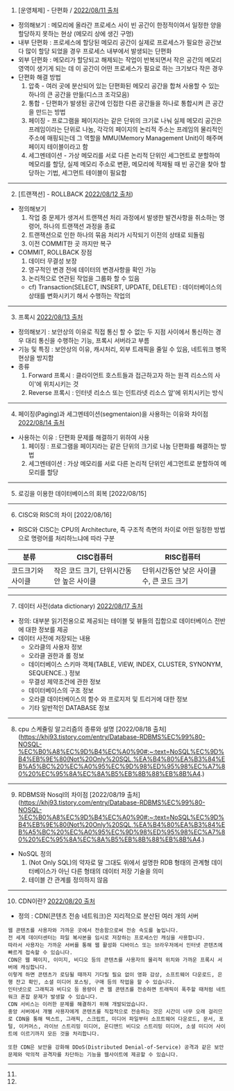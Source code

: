 
1. [운영체제] - 단편화 / [2022/08/11 출처](https://kosaf04pyh.tistory.com/m/40)
  - 정의해보기 : 메모리에 올라간 프로세스 사이 빈 공간이 한정적이여서 일정한 양을 할당하지 못하는 현상 (메모리 상에 생긴 구멍)
  - 내부 단편화 : 프로세스에 할당된 메모리 공간이 실제로 프로세스가 필요한 공간보다 많이 할당 되었을 경우 프로세스 내부에서 발생되는 단편화
  - 외부 단편화 : 메모리가 할당되고 해제되는 작업이 반복되면서 작은 공간의 메모리 영역이 생기게 되는 데 이 공간이 어떤 프로세스가 필요로 하는 크기보다 작은 경우
  - 단편화 해결 방법
    1. 압축 - 여러 곳에 분산되어 있는 단편화된 메모리 공간을 합쳐 사용할 수 있는 하나의 큰 공간을 만듦(디스크 조각모음)
    2. 통합 - 단편화가 발생된 공간에 인접한 다른 공간들을 하나로 통합시켜 큰 공간을 만드는 방법
    3. 페이징 - 프로그램을 페이지라는 같은 단위의 크기로 나눠 실제 메모리 공간은 프레임이라는 단위로 나눔, 각각의 페이지의 논리적 주소는 프레임의 물리적인 주소에 매핑되는데 그 역할을 MMU(Memory Management Unit)이 해주며 페이지 테이블이라고 함
    4. 세그멘테이션 - 가상 메모리를 서로 다른 논리적 단위인 세그먼트로 분할하여 메모리를 할당, 실제 메모리 주소로 변환, 메모리에 적재될 때 빈 공간을 찾아 할당하는 기법, 세그먼트 테이블이 필요함
---

2. [트랜잭션] - ROLLBACK [2022/08/12 출처](https://itprogramming119.tistory.com/m/entry/Oracle-ROLLBACK%EC%9D%98-%EA%B0%9C%EB%85%90%EA%B3%BC-%EA%B3%BC%EC%A0%95))
  - 정의해보기
    1. 작업 중 문제가 생겨서 트랜잭션 처리 과정에서 발생한 발견사항을 취소하는 명령어, 하나의 트랜잭션 과정을 종료
    2. 트랜잭션으로 인한 하나의 묶음 처리가 시작되기 이전의 상태로 되돌림
    3. 이전 COMMIT한 곳 까지만 복구
  - COMMIT, ROLLBACK 장점
    1. 데이터 무결성 보장
    2. 영구적인 변경 전에 데이터의 변경사항을 확인 가능
    3. 논리적으로 연관된 작업을 그룹화 할 수 있음
    - cf) Transaction(SELECT, INSERT, UPDATE, DELETE) : 데이터베이스의 상태를 변화시키기 해서 수행하는 작업의 
---
3. 프록시 [2022/08/13 출처](https://brownbears.tistory.com/191)
  - 정의해보기 : 보안상의 이유로 직접 통신 할 수 없는 두 지점 사이에서 통신하는 경우 대리 통신을 수행하는 기능, 프록시 서버라고 부름
  - 기능 및 특징 : 보안상의 이유, 캐시처리, 외부 트래픽을 줄일 수 있음, 네트워크 병목 현상을 방지함
  - 종류
    1. Forward 프록시 : 클라이언트 호스트들과 접근하고자 하는 원격 리소스의 사이'에 위치시키는 것
    2. Reverse 프록시 : 인터넷 리소스 또는 인트라넷 리소스 앞'에 위치시키는 방식
---
4. 페이징(Paging)과 세그멘테이션(segmentaion)을 사용하는 이유와 차이점 [2022/08/14 출처](https://kosaf04pyh.tistory.com/m/40)
 - 사용하는 이유 : 단편화 문제를 해결하기 위하여 사용
   1. 페이징 : 프로그램을 페이지라는 같은 단위의 크기로 나눔 단편화를 해결하는 방법
   2. 세그멘테이션 : 가상 메모리를 서로 다른 논리적 단위인 세그먼트로 분할하여 메모리를 할당
---
5. 로깅을 이용한 데이터베이스의 회복 [2022/08/15]
---
6. CISC와 RISC의 차이 [2022/08/16]
  - RISC와 CISC는 CPU의 Architecture, 즉 구조적 측면의 차이로 어떤 일정한 방법으로 명령어를 처리하느냐에 따라 구분


 |분류|CISC컴퓨터|RISC컴퓨터|
 |---|---|-----|
 |코드크기와 사이클	|작은 코드 크기, 단위시간동안 높은 사이클	|단위시간동안 낮은 사이클수, 큰 코드 크기|
 
---
7. 데이터 사전(data dictionary) [2022/08/17 출처](http://www.gurubee.net/lecture/1520#:~:text=%EB%8D%B0%EC%9D%B4%ED%84%B0%20%EC%82%AC%EC%A0%84(Data%20Dictionary)%EC%9D%B4%EB%9E%80%20%EB%8C%80%EB%B6%80%EB%B6%84%20%EC%9D%BD%EA%B8%B0%EC%A0%84%EC%9A%A9%EC%9C%BC%EB%A1%9C%20%EC%A0%9C%EA%B3%B5,%EB%8D%B0%EC%9D%B4%ED%84%B0%20%EC%82%AC%EC%A0%84%EC%9D%84%20Access%20%ED%95%9C%EB%8B%A4)
  - 정의: 대부분 읽기전용으로 제공되는 테이블 및 뷰들의 집합으로 데이터베이스 전반에 대한 정보를 제공 
  - 데이터 사전에 저장되는 내용
    - 오라클의 사용자 정보
    - 오라클 권한과 롤 정보
    - 데이터베이스 스키마 객체(TABLE, VIEW, INDEX, CLUSTER, SYNONYM, SEQUENCE..) 정보
    - 무결성 제약조건에 관한 정보
    - 데이터베이스의 구조 정보
    - 오라클 데이터베이스의 함수 와 프로지저 및 트리거에 대한 정보
    - 기타 일반적인 DATABASE 정보
---
8. cpu 스케쥴링 알고리즘의 종류와 설명 [2022/08/18 출처](https://khj93.tistory.com/entry/Database-RDBMS%EC%99%80-NOSQL-%EC%B0%A8%EC%9D%B4%EC%A0%90#:~:text=NoSQL%EC%9D%B4%EB%9E%80(Not%20Only%20SQL,%EA%B4%80%EA%B3%84%EB%A5%BC%20%EC%A0%95%EC%9D%98%ED%95%98%EC%A7%80%20%EC%95%8A%EC%8A%B5%EB%8B%88%EB%8B%A4.)
---

9. RDBMS와 Nosql의 차이점 [2022/08/19 출처](https://khj93.tistory.com/entry/Database-RDBMS%EC%99%80-NOSQL-%EC%B0%A8%EC%9D%B4%EC%A0%90#:~:text=NoSQL%EC%9D%B4%EB%9E%80(Not%20Only%20SQL,%EA%B4%80%EA%B3%84%EB%A5%BC%20%EC%A0%95%EC%9D%98%ED%95%98%EC%A7%80%20%EC%95%8A%EC%8A%B5%EB%8B%88%EB%8B%A4.)

  - NoSQL 정의
    1. (Not Only SQL)의 약자로 말 그대도 위에서 설명한 RDB 형태의 관계형 데이터베이스가 아닌 다른 형태의 데이터 저장 기술을 의미
    2. 테이블 간 관계를 정의하지 않음

---
10. CDN이란? [2022/08/20 출처](https://www.akamai.com/ko/our-thinking/cdn/what-is-a-cdn)
  - 정의 : CDN(콘텐츠 전송 네트워크)은 지리적으로 분산된 여러 개의 서버
```
웹 콘텐츠를 사용자와 가까운 곳에서 전송함으로써 전송 속도를 높입니다. 
전 세계 데이터센터는 파일 복사본을 임시로 저장하는 프로세스인 캐싱을 사용합니다. 
따라서 사용자는 가까운 서버를 통해 웹 활성화 디바이스 또는 브라우저에서 인터넷 콘텐츠에 빠르게 접속할 수 있습니다. 
CDN은 웹 페이지, 이미지, 비디오 등의 콘텐츠를 사용자의 물리적 위치와 가까운 프록시 서버에 캐싱합니다. 
이렇게 하면 콘텐츠가 로딩될 때까지 기다릴 필요 없이 영화 감상, 소프트웨어 다운로드, 은행 잔고 확인, 소셜 미디어 포스팅, 구매 등의 작업을 할 수 있습니다.
인터넷으로 그래픽과 비디오 등 용량이 큰 웹 콘텐츠를 전송하면 트래픽이 폭주할 때처럼 네트워크 혼잡 문제가 발생할 수 있습니다. 
CDN 서비스는 이러한 문제를 해결하기 위해 개발되었습니다. 
중앙 서버에서 개별 사용자에게 콘텐츠를 직접적으로 전송하는 것은 시간이 너무 오래 걸리므로 CDN을 통해 텍스트, 그래픽, 스크립트, 미디어 파일부터 소프트웨어 다운로드, 문서, 포털, 이커머스, 라이브 스트리밍 미디어, 온디맨드 비디오 스트리밍 미디어, 소셜 미디어 사이트에 이르기까지 모든 것을 처리합니다.

또한 CDN은 보안을 강화해 DDoS(Distributed Denial-of-Service) 공격과 같은 보안 문제와 악의적 공격자를 차단하는 기능을 웹사이트에 제공할 수 있습니다.
```
---
11. 
12. 
